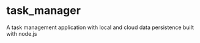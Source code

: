 # task_manager
A task management application with local and cloud data persistence built with node.js
